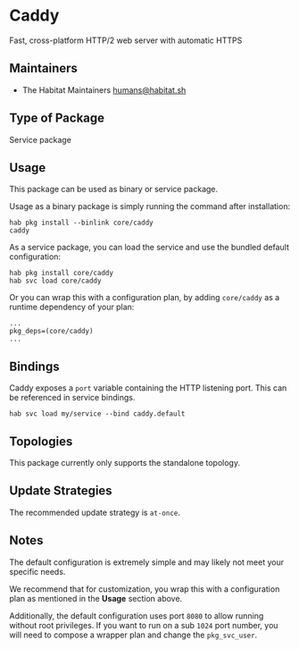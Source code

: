 # Caddy

Fast, cross-platform HTTP/2 web server with automatic HTTPS

## Maintainers

* The Habitat Maintainers <humans@habitat.sh>

## Type of Package

Service package

## Usage

This package can be used as binary or service package.

Usage as a binary package is simply running the command after installation:

```
hab pkg install --binlink core/caddy
caddy
```

As a service package, you can load the service and use the bundled default configuration:

```
hab pkg install core/caddy
hab svc load core/caddy
```

Or you can wrap this with a configuration plan, by adding `core/caddy` as a runtime dependency of your plan:

```
...
pkg_deps=(core/caddy)
...
```

## Bindings

Caddy exposes a `port` variable containing the HTTP listening port. This can be referenced in service bindings.

```
hab svc load my/service --bind caddy.default
```

## Topologies

This package currently only supports the standalone topology.

## Update Strategies

The recommended update strategy is `at-once`.

## Notes

The default configuration is extremely simple and may likely not meet your specific needs.

We recommend that for customization, you wrap this with a configuration plan as mentioned in the **Usage** section above.

Additionally, the default configuration uses port `8080` to allow running without root privileges. If you want to run on a sub `1024` port number, you will need to compose a wrapper plan and change the `pkg_svc_user`.
